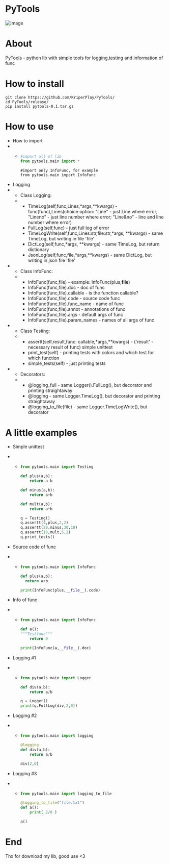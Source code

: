 # PyTools
![image](https://github.com/user-attachments/assets/f98d4591-809c-4d30-ba4a-8c3c49d89297)

# About

PyTools - python lib with simple tools for logging,testing and information of func

# How to install
```
git clone https://github.com/KriperPlay/PyTools/
cd PyTools/release/
pip install pytools-0.1.tar.gz
```
# How to use

* How to import
* * ```python
    #import all of lib
    from pytools.main import *
    ```

    ```
    #import only InfoFunc, for example
    from pytools.main import InfoFunc
    ```
* Logging
* * Class Logging:
  * * TimeLog(self,func,Lines,*args,**kwargs) - func(func),Lines(choice option: "Line" - just Line where error; "Lineno" - just line number where error; "Line&no" - line and line number where error)
    * FullLog(self,func) - just full log of error
    * TimeLogWrite(self,func,Lines:str,file:str,*args, **kwargs) - same TimeLog, but writing in file 'file'
    * DictLog(self,func,*args, **kwargs) - same TimeLog, but return dictionary
    * JsonLog(self,func,file,*args,**kwargs) - same DictLog, but writing in json file 'file'
* * Class InfoFunc:
  * * InfoFunc(func,file) - example: InfoFunc(plus,__file__)
    * InfoFunc(func,file).doc - doc of func
    * InfoFunc(func,file).callable - is the function callable?
    * InfoFunc(func,file).code - source code func
    * InfoFunc(func,file).func_name - name of func
    * InfoFunc(func,file).annot - annotations of func
    * InfoFunc(func,file).args - default args of func
    * InfoFunc(func,file).param_names - names of all args of func
* * Class Testing:
  * * assertt(self,result,func: callable,*args,**kwargs) - ('result' - necessary result of func) simple unittest
    * print_test(self) - printing tests with colors and which test for which function
    * simple_tests(self) - just printing tests
* * Decorators:
  * * @logging_full - same Logger().FullLog(), but decorator and printing straightaway
    * @logging - same Logger.TimeLog(), but decorator and printing straightaway
    * @logging_to_file(file) - same Logger.TimeLogWrite(), but decorator

# A little examples

* Simple unittest
* * ```python
    from pytools.main import Testing
    
    def plus(a,b):
        return a-b
    
    def minus(a,b):
        return a+b
    
    def mult(a,b):
        return a*b
    
    q = Testing()
    q.assertt(4,plus,2,2)
    q.assertt(20,minus,30,10)
    q.assertt(10,mult,5,2)
    q.print_tests()
    ```
* Source code of func
* * ```python
    from pytools.main import InfoFunc

    def plus(a,b):
      return a+b

    print(InfoFunc(plus,__file__).code)
    ```
* Info of func
* * ```python
    from pytools.main import InfoFunc

    def a():
    """Testfunc"""
        return 0

    print(InfoFunc(a,__file__).doc)
    ```

* Logging #1
* * ```python
    from pytools.main import Logger
    
    def div(a,b):
        return a/b
    
    q = Logger()
    print(q.FullLog(div,2,0))
    ```
* Logging #2
* * ```python
    from pytools.main import logging

    @logging
    def div(a,b):
        return a/b
    
    div(2,0)
    ```
* Logging #3
* * ```python
    from pytools.main import logging_to_file

    @logging_to_file("file.txt")
    def a():
        print( 2/0 )

    a()
    ```

# End
Thx for download my lib, good use <3
